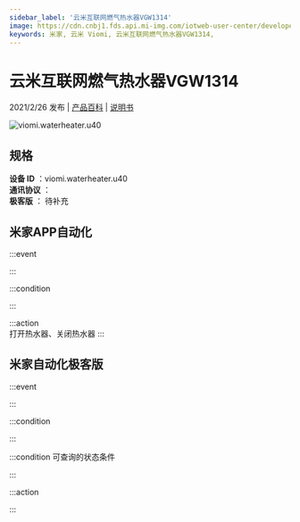 ```yaml
---
sidebar_label: '云米互联网燃气热水器VGW1314'
image: https://cdn.cnbj1.fds.api.mi-img.com/iotweb-user-center/developer_1679048939145RxmDLDYJ.png?GalaxyAccessKeyId=AKVGLQWBOVIRQ3XLEW&Expires=9223372036854775807&Signature=YRc7NhmAOZRE0NIRWoWVLTXZhP8=
keywords: 米家, 云米 Viomi, 云米互联网燃气热水器VGW1314, 
---
```

# 云米互联网燃气热水器VGW1314

2021/2/26 发布 | [产品百科](https://home.mi.com/webapp/content/baike/product/index.html?model=viomi.waterheater.u40/) | [说明书](https://home.mi.com/views/introduction.html?model=viomi.waterheater.u40&region=cn)

![viomi.waterheater.u40](https://cdn.cnbj1.fds.api.mi-img.com/iotweb-user-center/developer_1679048939145RxmDLDYJ.png?GalaxyAccessKeyId=AKVGLQWBOVIRQ3XLEW&Expires=9223372036854775807&Signature=YRc7NhmAOZRE0NIRWoWVLTXZhP8=)

## 规格  
> 
**设备 ID** ：viomi.waterheater.u40  
**通讯协议** ：  
**极客版**  ： 待补充 


## 米家APP自动化  

:::event  

:::

:::condition  

:::

:::action   
打开热水器、关闭热水器
:::

## 米家自动化极客版  

:::event  

:::

:::condition  

:::

:::condition 可查询的状态条件  

:::

:::action  

:::

        

